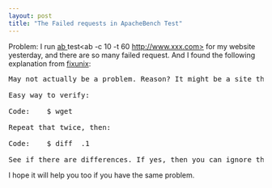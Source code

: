 ```yaml
---
layout: post
title: "The Failed requests in ApacheBench Test"
---
```


Problem: I run <a href="http://httpd.apache.org/docs/2.0/programs/ab.html">ab </a>test<ab -c 10 -t 60 http://www.xxx.com> for my website yesterday, and there are so many failed request. 
And I found the following explanation from <a href="http://fixunix.com/linux/269587-apache-benchmark.html">fixunix</a>:
<pre  name="code" class="html">
May not actually be a problem. Reason? It might be a site that serves dynamic context (such as different cookie IDs mentioned) where the file size changes between each query. 

Easy way to verify: 

Code:	 $ wget <url>	

Repeat that twice, then: 

Code:	 $ diff <retrieved filename> <retrieved filename>.1	

See if there are differences. If yes, then you can ignore the length-related failures. If no, it's some other cause and need to investigate further.
</pre>

I hope it will help you too if you have the same problem.